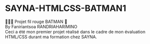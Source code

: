 # SAYNA-HTMLCSS-BATMAN1
👨🏽‍🚒 Projet fil rouge BATMAN 🦇 <br>
By Faniriantsoa RANDRIAHARIMINO <br>
Ceci a été mon premier projet réalisé dans le cadre de mon évaluation HTML/CSS durant ma formation chez SAYNA.
